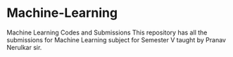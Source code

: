 # Machine-Learning
Machine Learning Codes and Submissions
This repository has all the submissions for Machine Learning subject for Semester V taught by Pranav Nerulkar sir.
